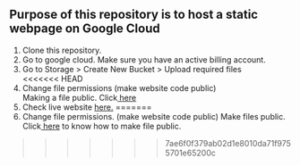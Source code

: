 ## Purpose of this repository is to host a static webpage on Google Cloud

1. Clone this repository.<br>
2. Go to google cloud. Make sure you have an active billing account.<br> 
3. Go to Storage > Create New Bucket > Upload required files<br> 
<<<<<<< HEAD
4. Change file permissions (make website code public)<br> 
Making a file public. Click<a href='https://cloud.google.com/storage/docs/access-control/making-data-public#buckets'> here </a><br>
5. Check live website <a href='https//www.storage.googleapis.com/ritaacademy/index.html'>here.</a>
=======
4. Change file permissions. (make website code public)
Make files public. Click<a href='https://cloud.google.com/storage/docs/access-control/making-data-public#buckets'> here</a> to know how to make file public.

>>>>>>> 7ae6f0f379ab02d1e8010da71f9755701e65200c


